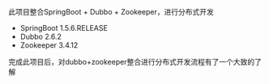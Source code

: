 此项目整合SpringBoot + Dubbo + Zookeeper，进行分布式开发

- SpringBoot 1.5.6.RELEASE
- Dubbo 2.6.2
- Zookeeper 3.4.12

完成此项目后，对dubbo+zookeeper整合进行分布式开发流程有了一个大致的了解